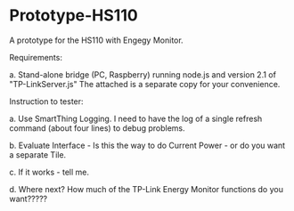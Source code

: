 # Prototype-HS110
A prototype for the HS110 with Engegy Monitor.

Requirements:

a.  Stand-alone bridge (PC, Raspberry) running node.js and version 2.1 of "TP-LinkServer.js"  The attached is a separate copy for your convenience.

Instruction to tester:

a.  Use SmartThing Logging.  I need to have the log of a single refresh command (about four lines) to debug problems.

b.  Evaluate Interface - Is this the way to do Current Power - or do you want a separate Tile.

c.  If it works - tell me.

d.  Where next?  How much of the TP-Link Energy Monitor functions do you want?????

